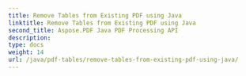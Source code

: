 ```yaml
---
title: Remove Tables from Existing PDF using Java
linktitle: Remove Tables from Existing PDF using Java
second_title: Aspose.PDF Java PDF Processing API
description: 
type: docs
weight: 14
url: /java/pdf-tables/remove-tables-from-existing-pdf-using-java/
---
```

